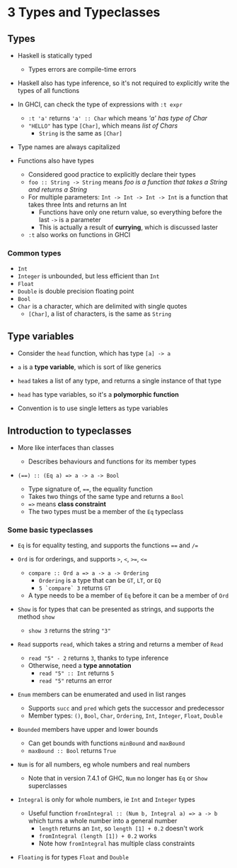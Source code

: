 # 3 Types and Typeclasses

## Types

* Haskell is statically typed
	* Types errors are compile-time errors

* Haskell also has type inference, so it's not required to explicitly write the types of all functions

* In GHCI, can check the type of expressions with `:t expr`
	* `:t 'a'` returns `'a' :: Char` which means _'a' has type of Char_
	* `"HELLO"` has type `[Char]`, which means _list of Chars_
		* `String` is the same as `[Char]`

* Type names are always capitalized

* Functions also have types
	* Considered good practice to explicitly declare their types
	* `foo :: String -> String` means _foo is a function that takes a String and returns a String_
	* For multiple parameters: `Int -> Int -> Int -> Int` is a function that takes three Ints and returns an Int
		* Functions have only one return value, so everything before the last `->` is a parameter
		* This is actually a result of **currying**, which is discussed laster
	* `:t` also works on functions in GHCI

### Common types
* `Int`
* `Integer` is unbounded, but less efficient than `Int`
* `Float`
* `Double` is double precision floating point
* `Bool`
* `Char` is a character, which are delimited with single quotes
	* `[Char]`, a list of characters, is the same as `String`

## Type variables

* Consider the `head` function, which has type `[a] -> a`

* `a` is a **type variable**, which is sort of like generics

* `head` takes a list of any type, and returns a single instance of that type

* `head` has type variables, so it's a **polymorphic function**

* Convention is to use single letters as type variables

## Introduction to typeclasses

* More like interfaces than classes
	* Describes behaviours and functions for its member types

* `(==) :: (Eq a) => a -> a -> Bool`
	* Type signature of, `==`, the equality function
	* Takes two things of the same type and returns a `Bool`
	* `=>` means **class constraint**
	* The two types	must be a member of the `Eq` typeclass

### Some basic typeclasses
* `Eq` is for equality testing, and supports the functions `==` and `/=`

* `Ord` is for orderings, and supports `>`, `<`, `>=`, `<=`
	* `compare :: Ord a => a -> a -> Ordering`
		* `Ordering` is a type that can be `GT`, `LT`, or `EQ`
		* ``5 `compare` 3`` returns `GT`
	* A type needs to be a member of `Eq` before it can be a member of `Ord`

* `Show` is for types that can be presented as strings, and supports the method `show`
	* `show 3` returns the string `"3"`

* `Read` supports `read`, which takes a string and returns a member of `Read`
	* `read "5" - 2` returns `3`, thanks to type inference
	* Otherwise, need a **type annotation**
		* `read "5" :: Int` returns `5`
		* `read "5"` returns an error

* `Enum` members can be enumerated and used in list ranges
	* Supports `succ` and `pred` which gets the successor and predecessor
	* Member types: `()`, `Bool`, `Char`, `Ordering`, `Int`, `Integer`, `Float`, `Double`

* `Bounded` members have upper and lower bounds
	* Can get bounds with functions `minBound` and `maxBound`
	* `maxBound :: Bool` returns `True`

* `Num` is for all numbers, eg whole numbers and real numbers
  * Note that in version 7.4.1 of GHC, `Num` no longer has `Eq` or `Show` superclasses

* `Integral` is only for whole numbers, ie `Int` and `Integer` types
	* Useful function `fromIntegral :: (Num b, Integral a) => a -> b` which turns a whole number into a general number
		* `length` returns an `Int`, so `length [1] + 0.2` doesn't work
		* `fromIntegral (length [1]) + 0.2` works
		* Note how `fromIntegral` has multiple class constraints

* `Floating` is for types `Float` and `Double`
